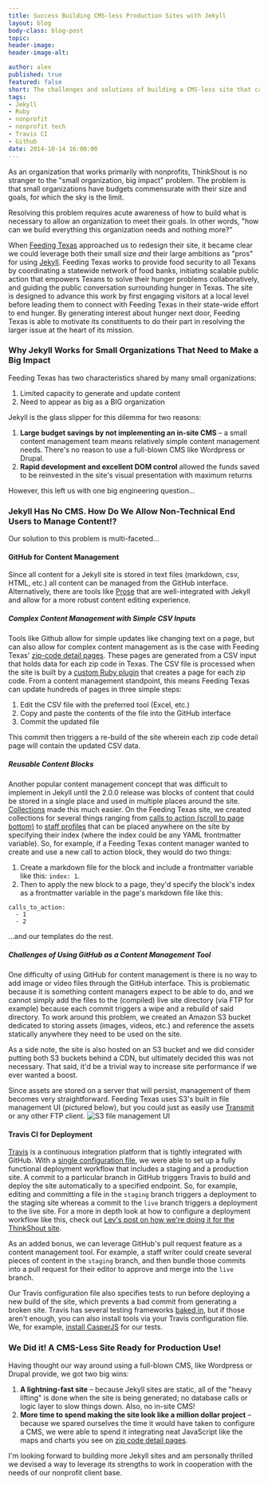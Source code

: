 ```yaml
---
title: Success Building CMS-less Production Sites with Jekyll
layout: blog
body-class: blog-post
topic:
header-image:
header-image-alt:

author: alex
published: true
featured: false
short: The challenges and solutions of building a CMS-less site that can be managed by the layman.
tags:
- Jekyll
- Ruby
- nonprofit
- nonprofit tech
- Travis CI
- Github
date: 2014-10-14 16:00:00
---
```

As an organization that works primarily with nonprofits, ThinkShout is no stranger to the "small organization, big impact" problem. The problem is that small organizations have budgets commensurate with their size and goals, for which the sky is the limit.

Resolving this problem requires acute awareness of how to build what is necessary to allow an organization to meet their goals. In other words, "how can we build everything this organization needs and nothing more?"

When [Feeding Texas](http://www.feedingtexas.org/) approached us to redesign their site, it became clear we could leverage both their small size _and_ their large ambitions as "pros" for using [Jekyll](http://jekyllrb.com/). Feeding Texas works to provide food security to all Texans by coordinating a statewide network of food banks, initiating scalable public action that empowers Texans to solve their hunger problems collaboratively, and guiding the public conversation surrounding hunger in Texas. The site is designed to advance this work by first engaging visitors at a local level before leading them to connect with Feeding Texas in their state-wide effort to end hunger. By generating interest about hunger next door, Feeding Texas is able to motivate its constituents to do their part in resolving the larger issue at the heart of its mission.

### Why Jekyll Works for Small Organizations That Need to Make a Big Impact
Feeding Texas has two characteristics shared by many small organizations:

1. Limited capacity to generate and update content
2. Need to appear as big as a BIG organization

Jekyll is the glass slipper for this dilemma for two reasons:

1. **Large budget savings by not implementing an in-site CMS** – a small content management team means relatively simple content management needs. There's no reason to use a full-blown CMS like Wordpress or Drupal.
2. **Rapid development and excellent DOM control** allowed the funds saved to be reinvested in the site's visual presentation with maximum returns

However, this left us with one big engineering question...

### Jekyll Has No CMS. How Do We Allow Non-Technical End Users to Manage Content!?

Our solution to this problem is multi-faceted...

#### GitHub for Content Management

Since all content for a Jekyll site is stored in text files (markdown, csv, HTML, etc.) all content can be managed from the GitHub interface. Alternatively, there are tools like [Prose](http://prose.io) that are well-integrated with Jekyll and allow for a more robust content editing experience.

#####  Complex Content Management with Simple CSV Inputs
Tools like Github allow for simple updates like changing text on a page, but can also allow for complex content management as is the case with Feeding Texas' [zip-code detail pages](http://www.feedingtexas.org/zip/78056/). These pages are generated from a CSV input that holds data for each zip code in Texas. The CSV file is processed when the site is built by a [custom Ruby plugin](https://github.com/thinkshout/feeding-texas/blob/master/_plugins/csv_to_page.rb) that creates a page for each zip code. From a content management standpoint, this means Feeding Texas can update hundreds of pages in three simple steps:

1. Edit the CSV file with the preferred tool (Excel, etc.)
2. Copy and paste the contents of the file into the GitHub interface
3. Commit the updated file

This commit then triggers a re-build of the site wherein each zip code detail page will contain the updated CSV data.

#####  Reusable Content Blocks

Another popular content management concept that was difficult to implement in Jekyll until the 2.0.0 release was blocks of content that could be stored in a single place and used in multiple places around the site. [Collections](http://jekyllrb.com/docs/collections/) made this much easier. On the Feeding Texas site, we created collections for several things ranging from [calls to action (scroll to page bottom)](http://www.feedingtexas.org/learn/communities/hunger-atlas/) to [staff profiles](http://www.feedingtexas.org/about/staff/) that can be placed anywhere on the site by specifying their index (where the index could be any YAML frontmatter variable). So, for example, if a Feeding Texas content manager wanted to create and use a new call to action block, they would do two things:

1. Create a markdown file for the block and include a frontmatter variable like this: `index: 1`.
2. Then to apply the new block to a page, they'd specify the block's index as a frontmatter variable in the page's markdown file like this: 

~~~
calls_to_action:
  - 1
  - 2
~~~
...and our templates do the rest.

#####  Challenges of Using GitHub as a Content Management Tool
One difficulty of using GitHub for content management is there is no way to add image or video files through the GitHub interface. This is problematic because it is something content managers expect to be able to do, and we cannot simply add the files to the (compiled) live site directory (via FTP for example) because each commit triggers a wipe and a rebuild of said directory. To work around this problem, we created an Amazon S3 bucket dedicated to storing assets (images, videos, etc.) and reference the assets statically anywhere they need to be used on the site.

As a side note, the site is also hosted on an S3 bucket and we did consider putting both S3 buckets behind a CDN, but ultimately decided this was not necessary. That said, it'd be a trivial way to increase site performance if we ever wanted a boost.

Since assets are stored on a server that will persist, management of them becomes very straightforward. Feeding Texas uses S3's built in file management UI (pictured below), but you could just as easily use [Transmit](http://panic.com/transmit/) or any other FTP client.
![S3 file management UI](/assets/images/blog/amazon-s3-file-mgmt-ui.png)

#### Travis CI for Deployment
[Travis](https://travis-ci.com) is a continuous integration platform that is tightly integrated with GitHub. With a [single configuration file](https://github.com/thinkshout/feeding-texas/blob/master/.travis.yml), we were able to set up a fully functional deployment workflow that includes a staging and a production site. A commit to a particular branch in GitHub triggers Travis to build and deploy the site automatically to a specified endpoint. So, for example, editing and committing a file in the `staging` branch triggers a deployment to the staging site whereas a commit to the `live` branch triggers a deployment to the live site. For a more in depth look at how to configure a deployment workflow like this, check out [Lev's post on how we're doing it for the ThinkShout site](/blog/2014/08/deployment-workflow-travis-jekyll-travis-s3/).

As an added bonus, we can leverage GitHub's pull request feature as a content management tool. For example, a staff writer could create several pieces of content in the `staging` branch, and then bundle those commits into a pull request for their editor to approve and merge into the `live` branch.

Our Travis configuration file also specifies tests to run before deploying a new build of the site, which prevents a bad commit from generating a broken site. Travis has several testing frameworks [baked in](http://docs.travis-ci.com/user/gui-and-headless-browsers/), but if those aren't enough, you can also install tools via your Travis configuration file. We, for example, [install CasperJS](https://github.com/thinkshout/feeding-texas/blob/master/.travis.yml#L7) for our tests.

### We Did it! A CMS-Less Site Ready for Production Use!
Having thought our way around using a full-blown CMS, like Wordpress or Drupal provide, we got two big wins:

1. **A lightning-fast site** – because Jekyll sites are static, all of the "heavy lifting" is done when the site is being generated; no database calls or logic layer to slow things down. Also, no in-site CMS!
2. **More time to spend making the site look like a million dollar project** – because we spared ourselves the time it would have taken to configure a CMS, we were able to spend it integrating neat JavaScript like the maps and charts you see on [zip code detail pages](http://www.feedingtexas.org/zip/78056/).

I'm looking forward to building more Jekyll sites and am personally thrilled we devised a way to leverage its strengths to work in cooperation with the needs of our nonprofit client base.
